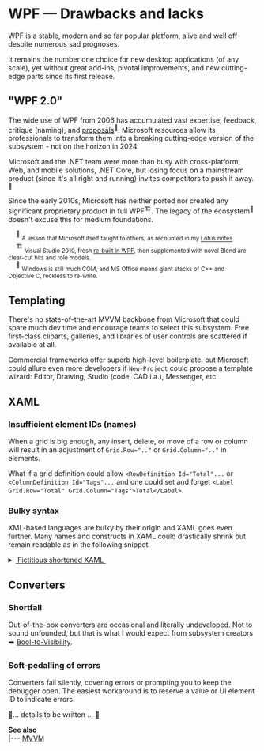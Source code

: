 # WPF &mdash; Drawbacks and lacks

WPF is a stable, modern and so far popular platform, alive and well off despite numerous sad prognoses.

It remains the number one choice for new desktop applications (of any scale), yet without great add-ins, pivotal improvements, and new cutting-edge parts since its first release.

## "WPF 2.0"

The wide use of WPF from 2006 has accumulated vast expertise, feedback, critique (naming), and [proposals](https://github.com/dotnet/wpf/discussions)<sup>🔗</sup>. 
Microsoft resources allow its professionals to transform them into a breaking cutting-edge version of the subsystem - not on the horizon in 2024.

Microsoft and the .NET team were more than busy with cross-platform, Web, and mobile solutions, .NET Core, but losing focus on a mainstream product (since it's all right and running) invites competitors to push it away.<sup>🥀</sup>

Since the early 2010s, Microsoft has neither ported nor created any significant proprietary product in full WPF<sup>🏗️</sup>. The legacy of the ecosystem<sup>👜</sup> doesn't excuse this for medium foundations.

&nbsp;&nbsp;&nbsp;&nbsp;<sup>🥀</sup> <sub>A lesson that Microsoft itself taught to others, as recounted in my [Lotus&nbsp;notes](../../../../../README+/pencraft/README+/opuses/freestyle/README+/LN-view.md).</sub>\
&nbsp;&nbsp;&nbsp;&nbsp;<sup>🏗️</sup> <sub>Visual Studio 2010, fresh [re-built in WPF]((https://devblogs.microsoft.com/visualstudio/wpf-in-visual-studio-2010-part-1-introduction)<sup>🔗</sup>), then supplemented with novel Blend are clear-cut hits  and role models.</sub>\
&nbsp;&nbsp;&nbsp;&nbsp;<sup>👜</sup> <sub>Windows is still much COM, and MS Office means giant stacks of C++ and Objective&nbsp;C, reckless to re-write.</sub>

## Templating

There's no state-of-the-art MVVM backbone from Microsoft that could spare much dev time and encourage teams to select this subsystem.
Free first-class cliparts, galleries, and libraries of user controls are scattered if available at all.

Commercial frameworks offer superb high-level boilerplate, but Microsoft could allure even more developers if `New-Project` could propose a template wizard: Editor, Drawing, Studio (code, CAD i.a.), Messenger, etc.

## XAML

### Insufficient element IDs (names)

When a grid is big enough, any insert, delete, or move of a row or column will result in an adjustment of `Grid.Row=".."` or `Grid.Column=".."` in elements.

What if a grid definition could allow `<RowDefinition Id="Total"...` or `<ColumnDefinition Id="Tags"...` and one could set and forget `<Label Grid.Row="Total" Grid.Column="Tags">Total</Label>`.

### Bulky syntax

XML-based languages are bulky by their origin and XAML goes even further. Many names and constructs in XAML could drastically shrink but remain readable as in the following snippet.

<details>
<summary><ins>&nbsp;</inst>Fictitious shortened XAML&nbsp;</ins></summary>

```XAML
<Grid>
   <Grid.Rows>
      <Row Height="Auto" />
      <Row Height="Auto" />
      <Row Height="Auto" />
   </Grid.Rows>
   <Grid.Cols>
      <Col Width="Auto"/>
      <Col Width="*"/>
   </Grid.Cols>
   <Label Grid="1,0">Ja</Label>
   ...
</Grid>
```
</details>


## Converters

### Shortfall

Out-of-the-box converters are occasional and literally undeveloped. 
Not to sound unfounded, but that is what I would expect from subsystem creators ➡️ [Bool-to-Visibility](https://github.com/Kyriosity/use-dev/blob/main/README+/snippets/wpf/bool2viz_improved.md).


### Soft-pedalling of errors

Converters fail silently, covering errors or prompting you to keep the debugger open. The easiest workaround is to reserve a value or UI element ID to indicate errors.

🚧... details to be written ... 🚧

**See also**\
|--- [MVVM](mvvm)

